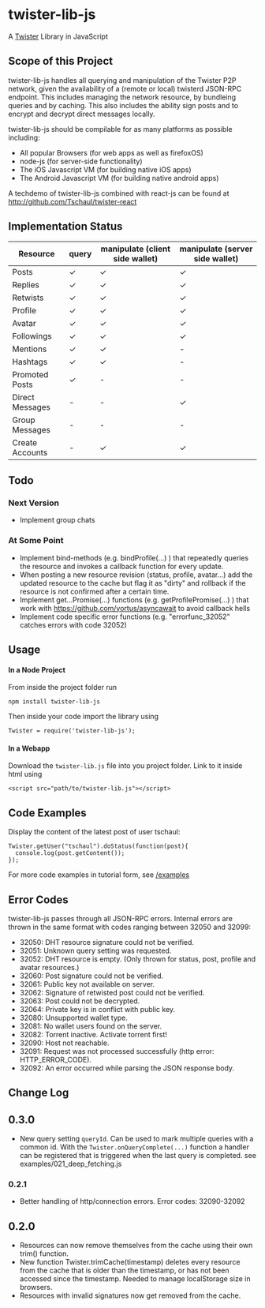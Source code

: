 # twister-lib-js
A [Twister](http://twister.net.co) Library in JavaScript

## Scope of this Project

twister-lib-js handles all querying and manipulation of the Twister P2P network, given the availability of a (remote or local) twisterd JSON-RPC endpoint. This includes managing the network resource, by bundleing queries and by caching. This also includes the ability sign posts and to encrypt and decrypt direct messages locally.

twister-lib-js should be compilable for as many platforms as possible including:
- All popular Browsers (for web apps as well as firefoxOS)
- node-js (for server-side functionality)
- The iOS Javascript VM (for building native iOS apps)
- The Android Javascript VM (for building native android apps)

A techdemo of twister-lib-js combined with react-js can be found at http://github.com/Tschaul/twister-react

## Implementation Status

 Resource | query | manipulate (client side wallet) | manipulate (server side wallet) 
------|-----|-----|------|
 Posts     	| ✓     |                          ✓  |	✓						
 Replies     	| ✓     |                      ✓      |	✓						
 Retwists     	| ✓     |                      ✓      |	✓						
 Profile     	| ✓     |                      ✓      |	✓						
 Avatar     	| ✓     |                      ✓      |	✓						
 Followings   	| ✓     |                      ✓      |	✓						
 Mentions     	| ✓     |                      ✓      |	-						
 Hashtags     	| ✓     |                      ✓      |	-						
 Promoted Posts|  ✓    |  -                         |	-						
 Direct Messages| -    |           -                 |	✓					
 Group Messages| -    |           -                 |	-						
 Create Accounts| - | ✓ | ✓

## Todo

### Next Version

* Implement group chats

### At Some Point

* Implement bind-methods (e.g. bindProfile(...) ) that repeatedly queries the resource and invokes a callback function for every update.
* When posting a new resource revision (status, profile, avatar...) add the updated resource to the cache but flag it as "dirty" and rollback if the resource is not confirmed after a certain time.
* Implement get...Promise(...) functions (e.g. getProfilePromise(...) ) that work with https://github.com/yortus/asyncawait to avoid callback hells
* Implement code specific error functions (e.g. "errorfunc_32052" catches errors with code 32052)

## Usage

#### In a Node Project

From inside the project folder run
```
npm install twister-lib-js
```
Then inside your code import the library using
```
Twister = require('twister-lib-js');
```

#### In a Webapp

Download the `twister-lib.js` file into you project folder. Link to it inside html using
```
<script src="path/to/twister-lib.js"></script>
```

## Code Examples

Display the content of the latest post of user tschaul:

```
Twister.getUser("tschaul").doStatus(function(post){
  console.log(post.getContent());  
});
```

For more code examples in tutorial form, see [/examples](https://github.com/Tschaul/twister-lib-js/tree/master/examples)

## Error Codes

twister-lib-js passes through all JSON-RPC errors. Internal errors are thrown in the same format with codes ranging between 32050 and 32099:

* 32050: DHT resource signature could not be verified.
* 32051: Unknown query setting was requested.
* 32052: DHT resource is empty. (Only thrown for status, post, profile and avatar resources.)
* 32060: Post signature could not be verified.
* 32061: Public key not available on server.
* 32062: Signature of retwisted post could not be verified.
* 32063: Post could not be decrypted.
* 32064: Private key is in conflict with public key.
* 32080: Unsupported wallet type.
* 32081: No wallet users found on the server.
* 32082: Torrent inactive. Activate torrent first!
* 32090: Host not reachable.
* 32091: Request was not processed successfully (http error: HTTP_ERROR_CODE).
* 32092: An error occurred while parsing the JSON response body.

## Change Log

## 0.3.0

* New query setting `queryId`. Can be used to mark multiple queries with a common id. With the `Twister.onQueryComplete(...)` function a handler can be registered that is triggered when the last query is completed. see examples/021_deep_fetching.js

### 0.2.1

* Better handling of http/connection errors. Error codes: 32090-32092

## 0.2.0

* Resources can now remove themselves from the cache using their own trim() function.
* New function Twister.trimCache(timestamp) deletes every resource from the cache that is older than the timestamp, or has not been accessed since the timestamp. Needed to manage localStorage size in browsers.
* Resources with invalid signatures now get removed from the cache.

